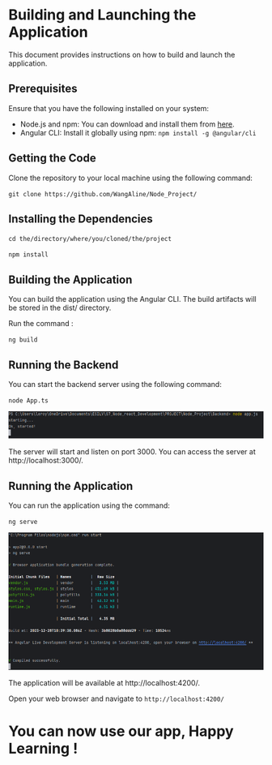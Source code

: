 # Building and Launching the Application

This document provides instructions on how to build and launch the application.

## Prerequisites

Ensure that you have the following installed on your system:

- Node.js and npm: You can download and install them from [here](https://nodejs.org/en/download/).
- Angular CLI: Install it globally using npm: `npm install -g @angular/cli`

## Getting the Code

Clone the repository to your local machine using the following command:

`git clone https://github.com/WangAline/Node_Project/`

## Installing the Dependencies

`cd the/directory/where/you/cloned/the/project`  

`npm install`

## Building the Application

You can build the application using the Angular CLI. The build artifacts will be stored in the dist/ directory. 

Run the command :

`ng build`  

## Running the Backend

You can start the backend server using the following command:

`node App.ts`  

![Alt text](Screenshots/backend_starting.png)

The server will start and listen on port 3000. You can access the server at http://localhost:3000/.

## Running the Application

You can run the application using the command:

`ng serve`  

![Alt text](Screenshots/frontend_starting.png)

The application will be available at http://localhost:4200/.

Open your web browser and navigate to `http://localhost:4200/`

# You can now use our app, Happy Learning !
